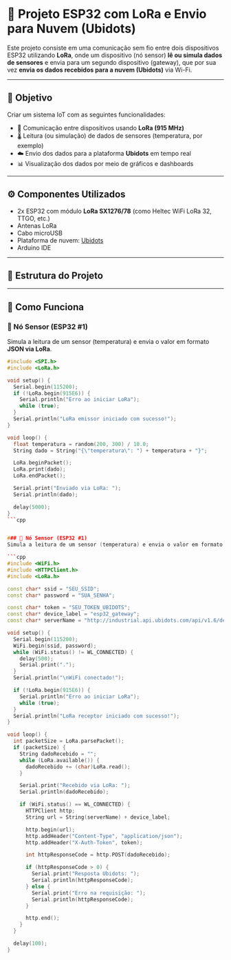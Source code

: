 # 📡 Projeto ESP32 com LoRa e Envio para Nuvem (Ubidots)

Este projeto consiste em uma comunicação sem fio entre dois dispositivos ESP32 utilizando **LoRa**, onde um dispositivo (nó sensor) **lê ou simula dados de sensores** e envia para um segundo dispositivo (gateway), que por sua vez **envia os dados recebidos para a nuvem (Ubidots)** via Wi-Fi.

---

## 🧠 Objetivo

Criar um sistema IoT com as seguintes funcionalidades:

- 📶 Comunicação entre dispositivos usando **LoRa (915 MHz)**
- 🌡️ Leitura (ou simulação) de dados de sensores (temperatura, por exemplo)
- ☁️ Envio dos dados para a plataforma **Ubidots** em tempo real
- 📊 Visualização dos dados por meio de gráficos e dashboards

---

## ⚙️ Componentes Utilizados

- 2x ESP32 com módulo **LoRa SX1276/78** (como Heltec WiFi LoRa 32, TTGO, etc.)
- Antenas LoRa
- Cabo microUSB
- Plataforma de nuvem: [Ubidots](https://ubidots.com/)
- Arduino IDE

---

## 📂 Estrutura do Projeto


---

## 🚀 Como Funciona

### 🔴 Nó Sensor (ESP32 #1)
Simula a leitura de um sensor (temperatura) e envia o valor em formato **JSON via LoRa**.

```cpp
#include <SPI.h>
#include <LoRa.h>

void setup() {
  Serial.begin(115200);
  if (!LoRa.begin(915E6)) {
    Serial.println("Erro ao iniciar LoRa");
    while (true);
  }
  Serial.println("LoRa emissor iniciado com sucesso!");
}

void loop() {
  float temperatura = random(200, 300) / 10.0;
  String dado = String("{\"temperatura\": ") + temperatura + "}";

  LoRa.beginPacket();
  LoRa.print(dado);
  LoRa.endPacket();

  Serial.print("Enviado via LoRa: ");
  Serial.println(dado);

  delay(5000);
}
```cpp


### 🔴 Nó Sensor (ESP32 #1)
Simula a leitura de um sensor (temperatura) e envia o valor em formato **JSON via LoRa**.

```cpp
#include <WiFi.h>
#include <HTTPClient.h>
#include <LoRa.h>

const char* ssid = "SEU_SSID";
const char* password = "SUA_SENHA";

const char* token = "SEU_TOKEN_UBIDOTS";
const char* device_label = "esp32_gateway";
const char* serverName = "http://industrial.api.ubidots.com/api/v1.6/devices/";

void setup() {
  Serial.begin(115200);
  WiFi.begin(ssid, password);
  while (WiFi.status() != WL_CONNECTED) {
    delay(500);
    Serial.print(".");
  }
  Serial.println("\nWiFi conectado!");

  if (!LoRa.begin(915E6)) {
    Serial.println("Erro ao iniciar LoRa");
    while (true);
  }
  Serial.println("LoRa receptor iniciado com sucesso!");
}

void loop() {
  int packetSize = LoRa.parsePacket();
  if (packetSize) {
    String dadoRecebido = "";
    while (LoRa.available()) {
      dadoRecebido += (char)LoRa.read();
    }

    Serial.print("Recebido via LoRa: ");
    Serial.println(dadoRecebido);

    if (WiFi.status() == WL_CONNECTED) {
      HTTPClient http;
      String url = String(serverName) + device_label;

      http.begin(url);
      http.addHeader("Content-Type", "application/json");
      http.addHeader("X-Auth-Token", token);

      int httpResponseCode = http.POST(dadoRecebido);

      if (httpResponseCode > 0) {
        Serial.print("Resposta Ubidots: ");
        Serial.println(httpResponseCode);
      } else {
        Serial.print("Erro na requisição: ");
        Serial.println(httpResponseCode);
      }

      http.end();
    }
  }

  delay(100);
}




